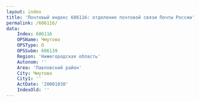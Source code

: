 ```yaml
---
layout: index
title: 'Почтовый индекс 606116: отделение почтовой связи Почты России'
permalink: /606116/
data:
    Index: 606116
    OPSName: Чмутово
    OPSType: О
    OPSSubm: 606139
    Region: 'Нижегородская область'
    Autonom: ''
    Area: 'Павловский район'
    City: Чмутово
    City1: ''
    ActDate: '20001030'
    IndexOld: ''
---
```

